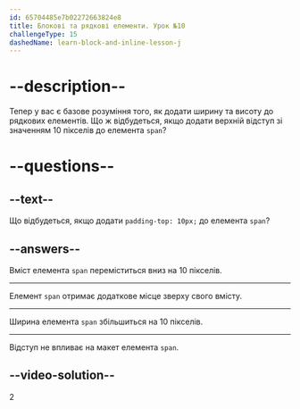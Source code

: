 ```yaml
---
id: 65704485e7b02272663824e8
title: Блокові та рядкові елементи. Урок №10
challengeType: 15
dashedName: learn-block-and-inline-lesson-j
---
```


# --description--

Тепер у вас є базове розуміння того, як додати ширину та висоту до рядкових елементів. Що ж відбудеться, якщо додати верхній відступ зі значенням 10 пікселів до елемента `span`?

# --questions--

## --text--

Що відбудеться, якщо додати `padding-top: 10px;` до елемента `span`?

## --answers--

Вміст елемента `span` переміститься вниз на 10 пікселів.

---

Елемент `span` отримає додаткове місце зверху свого вмісту.

---

Ширина елемента `span` збільшиться на 10 пікселів.

---

Відступ не впливає на макет елемента `span`.

## --video-solution--

2
